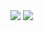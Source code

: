 <img src="https://img.shields.io/badge/eunsugim815@gmail.com-EA4335?style=plastic&logo=Gmail&logoColor=white"/>
<img src="https://img.shields.io/badge/Tech Blog-000000?style=plastic&logo=Tistory&logoColor=white"/>


<!--
**ag-su/ag-su** is a ✨ _special_ ✨ repository because its `README.md` (this file) appears on your GitHub profile.

Here are some ideas to get you started:

- 🔭 I’m currently working on ...
- 🌱 I’m currently learning ...
- 👯 I’m looking to collaborate on ...
- 🤔 I’m looking for help with ...
- 💬 Ask me about ...
- 📫 How to reach me: ...
- 😄 Pronouns: ...
- ⚡ Fun fact: ...
-->
